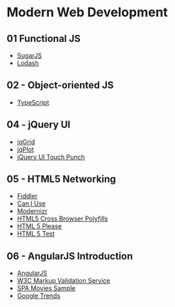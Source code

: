 Modern Web Development
==============


## 01 Functional JS ##
- [SugarJS](http://sugarjs.com/)
- [Lodash](https://lodash.com/)


## 02 - Object-oriented JS ##
- [TypeScript](http://www.typescriptlang.org/)

## 04 - jQuery UI ##
- [jqGrid](http://www.trirand.com/blog/?page_id=400)
- [jqPlot](http://www.jqplot.com/index.php)
- [jQuery UI Touch Punch](http://touchpunch.furf.com/)

## 05 - HTML5 Networking ##

- [Fiddler](http://www.telerik.com/fiddler)
- [Can I Use](http://caniuse.com/)
- [Modernizr](http://modernizr.com/)
- [HTML5 Cross Browser Polyfills](https://github.com/Modernizr/Modernizr/wiki/HTML5-Cross-Browser-Polyfills)
- [HTML 5 Please](http://html5please.com/)
- [HTML 5 Test](https://html5test.com/)


## 06 - AngularJS Introduction ##
- [AngularJS](https://angularjs.org/)
- [W3C Markup Validation Service](http://validator.w3.org/)
- [SPA Movies Sample](http://rawstack.azurewebsites.net/Movies)
- [Google Trends](http://www.google.com/trends/explore#q=angularjs)

